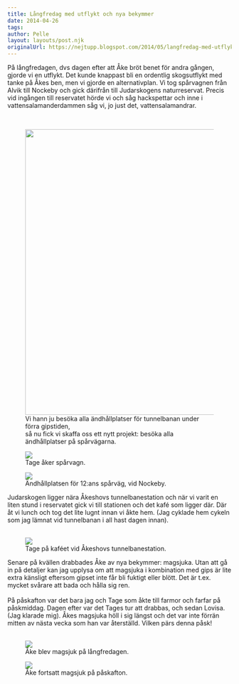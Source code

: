 ```yaml
---
title: Långfredag med utflykt och nya bekymmer
date: 2014-04-26
tags: 	
author: Pelle
layout: layouts/post.njk
originalUrl: https://nejtupp.blogspot.com/2014/05/langfredag-med-utflykt-och-nya-bekymmer.html
---
```


På långfredagen, dvs dagen efter att Åke bröt benet för andra gången, gjorde vi en utflykt. Det kunde knappast bli en ordentlig skogsutflykt med tanke på Åkes ben, men vi gjorde en alternativplan. Vi tog spårvagnen från Alvik till Nockeby och gick därifrån till Judarskogens naturreservat. Precis vid ingången till reservatet hörde vi och såg hackspettar och inne i vattensalamanderdammen såg vi, jo just det, vattensalamandrar.<br><div><br>

<figure>
	<img src="../../../../img/La%CC%8Angfredag+med+utflykt-PERK5582.jpg" height="640">
	<figcaption>Vi hann ju besöka alla ändhållplatser för tunnelbanan under förra gipstiden, <br>så nu fick vi skaffa oss ett nytt projekt: besöka alla ändhållplatser på spårvägarna.</figcaption>
</figure>

<figure>
	<img src="../../../../img/La%CC%8Angfredag+med+utflykt-PERK5585.jpg">
	<figcaption>Tage åker spårvagn.</figcaption>
</figure>

<figure>
	<img src="../../../../img/La%CC%8Angfredag+med+utflykt-PERK5588.jpg">
	<figcaption>Ändhållplatsen för 12:ans spårväg, vid Nockeby. </figcaption>
</figure>Judarskogen ligger nära Åkeshovs tunnelbanestation och när vi varit en liten stund i reservatet gick vi till stationen och det kafé som ligger där. Där åt vi lunch och tog det lite lugnt innan vi åkte hem. (Jag cyklade hem cykeln som jag lämnat vid tunnelbanan i all hast dagen innan).<br><br>

<figure>
	<img src="../../../../img/La%CC%8Angfredag+med+utflykt-PERK5599.jpg">
	<figcaption>Tage på kaféet vid Åkeshovs tunnelbanestation.</figcaption>
</figure>Senare på kvällen drabbades Åke av nya bekymmer: magsjuka. Utan att gå in på detaljer kan jag upplysa om att magsjuka i kombination med gips är lite extra känsligt eftersom gipset inte får bli fuktigt eller blött. Det är t.ex. mycket svårare att bada och hålla sig ren.<br><br>På påskafton var det bara jag och Tage som åkte till farmor och farfar på påskmiddag. Dagen efter var det Tages tur att drabbas, och sedan Lovisa. (Jag klarade mig). Åkes magsjuka höll i sig längst och det var inte förrän mitten av nästa vecka som han var återställd. Vilken pärs denna påsk!<br><br>

<figure>
	<img src="../../../../img/La%CC%8Angfredag+med+utflykt-PERK5612.jpg">
	<figcaption>Åke blev magsjuk på långfredagen.</figcaption>
</figure>

<figure>
	<img src="../../../../img/Sjuk+pa%CC%8A+Pa%CC%8Askafton-PERK5614.jpg">
	<figcaption>Åke fortsatt magsjuk på påskafton.</figcaption>
</figure>


